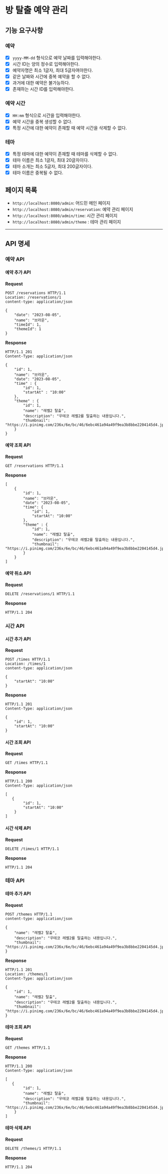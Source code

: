# 방 탈출 예약 관리

## 기능 요구사항

### 예약

- [x] `yyyy-MM-dd` 형식으로 예약 날짜를 입력해야한다.
- [x] 시간 ID는 양의 정수로 입력해야한다.
- [x] 예약자명은 최소 1글자, 최대 5글자여야한다.
- [x] 같은 날짜와 시간에 중복 예약을 할 수 없다.
- [x] 과거에 대한 예약은 불가능하다.
- [x] 존재하는 시간 ID를 입력해야한다.

### 예약 시간

- [x] `HH:mm` 형식으로 시간을 입력해야한다.
- [x] 예약 시간을 중복 생성할 수 없다.
- [x] 특정 시간에 대한 예약이 존재할 때 예약 시간을 삭제할 수 없다.

### 테마

- [x] 특정 테마에 대한 예약이 존재할 때 테마를 삭제할 수 없다.
- [x] 테마 이름은 최소 1글자, 최대 20글자이다.
- [x] 테마 소개는 최소 5글자, 최대 200글자이다.
- [x] 테마 이름은 중복될 수 없다.

## 페이지 목록

- `http://localhost:8080/admin`: 어드민 메인 페이지
- `http://localhost:8080/admin/reservation`: 예약 관리 페이지
- `http://localhost:8080/admin/time`: 시간 관리 페이지
- `http://localhost:8080/admin/theme` : 테마 관리 페이지

---

## API 명세

### 예약 API

#### 예약 추가 API

**Request**

```
POST /reservations HTTP/1.1
Location: /reservations/1
content-type: application/json

{
    "date": "2023-08-05",
    "name": "브라운",
    "timeId": 1,
    "themeId": 1
}

```

**Response**

```
HTTP/1.1 201
Content-Type: application/json

{
    "id": 1,
    "name": "브라운",
    "date": "2023-08-05",
    "time" : {
        "id": 1,
        "startAt" : "10:00"
    },
    "theme" : {
        "id": 1,
        "name": "레벨2 탈출",
        "description": "우테코 레벨2를 탈출하는 내용입니다.",
        "thumbnail": "https://i.pinimg.com/236x/6e/bc/46/6ebc461a94a49f9ea3b8bbe2204145d4.jpg"
    }
}

```

#### 예약 조회 API

**Request**

```
GET /reservations HTTP/1.1
```

**Response**

```
[
    {
        "id": 1,
        "name": "브라운",
        "date": "2023-08-05",
        "time": {
            "id": 1,
            "startAt": "10:00"
        },
        "theme" : {
            "id": 1,
            "name": "레벨2 탈출",
            "description": "우테코 레벨2를 탈출하는 내용입니다.",
            "thumbnail": "https://i.pinimg.com/236x/6e/bc/46/6ebc461a94a49f9ea3b8bbe2204145d4.jpg"
        }
    }
]
```

#### 예약 취소 API

**Request**

```
DELETE /reservations/1 HTTP/1.1
```

**Response**

```
HTTP/1.1 204
```

### 시간 API

#### 시간 추가 API

**Request**

```
POST /times HTTP/1.1
Location: /times/1
content-type: application/json

{
    "startAt": "10:00"
}
```

**Response**

```
HTTP/1.1 201
Content-Type: application/json

{
    "id": 1,
    "startAt": "10:00"
}
```

#### 시간 조회 API

**Request**

```
GET /times HTTP/1.1
```

**Response**

```
HTTP/1.1 200 
Content-Type: application/json

[
   {
        "id": 1,
        "startAt": "10:00"
    }
]
```

#### 시간 삭제 API

**Request**

```
DELETE /times/1 HTTP/1.1
```

**Response**

```
HTTP/1.1 204
```

### 테마 API

#### 테마 추가 API

**Request**

```
POST /themes HTTP/1.1
content-type: application/json

{
    "name": "레벨2 탈출",
    "description": "우테코 레벨2를 탈출하는 내용입니다.",
    "thumbnail": "https://i.pinimg.com/236x/6e/bc/46/6ebc461a94a49f9ea3b8bbe2204145d4.jpg"
}
```

**Response**

```
HTTP/1.1 201
Location: /themes/1
Content-Type: application/json

{
    "id": 1,
    "name": "레벨2 탈출",
    "description": "우테코 레벨2를 탈출하는 내용입니다.",
    "thumbnail": "https://i.pinimg.com/236x/6e/bc/46/6ebc461a94a49f9ea3b8bbe2204145d4.jpg"
}
```

#### 테마 조회 API

**Request**

```
GET /themes HTTP/1.1
```

**Response**

```
HTTP/1.1 200 
Content-Type: application/json

[
   {
        "id": 1,
        "name": "레벨2 탈출",
        "description": "우테코 레벨2를 탈출하는 내용입니다.",
        "thumbnail": "https://i.pinimg.com/236x/6e/bc/46/6ebc461a94a49f9ea3b8bbe2204145d4.jpg"
    }
]
```

#### 테마 삭제 API

**Request**

```
DELETE /themes/1 HTTP/1.1
```

**Response**

```
HTTP/1.1 204
```
